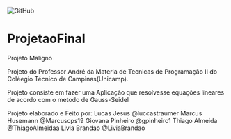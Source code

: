 ![GitHub](https://img.shields.io/github/license/luccastraumer/Projeto_Gauss-Seidel)

# ProjetaoFinal
Projeto Maligno

Projeto do Professor André da Materia de Tecnicas de Programação II do Coléegio Técnico de Campinas(Unicamp).

Projeto consiste em fazer uma Aplicação que resolvesse equações lineares de acordo com o metodo de Gauss-Seidel

Projeto elaborado e Feito por: 
Lucas Jesus @luccastraumer
Marcus Husemann @Marcuscps19
Giovana Pinheiro @gpinheiro1
Thiago Almeida @ThiagoAlmeidaa
Livia Brandao @LiviaBrandao
